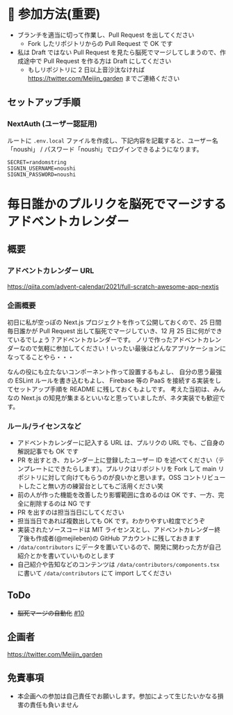 # 🎄 参加方法(重要)

- ブランチを適当に切って作業し、Pull Request を出してください
  - Fork したリポジトリからの Pull Request で OK です
- 私は Draft ではない Pull Request を見たら脳死でマージしてしまうので、作成途中で Pull Request を作る方は Draft にしてください
  - もしリポジトリに 2 日以上音沙汰なければ https://twitter.com/Meijin_garden までご連絡ください

## セットアップ手順

### NextAuth (ユーザー認証用)

ルートに `.env.local` ファイルを作成し、下記内容を記載すると、ユーザー名「noushi」 / パスワード「noushi」でログインできるようになります。

```
SECRET=randomstring
SIGNIN_USERNAME=noushi
SIGNIN_PASSWORD=noushi
```

# 毎日誰かのプルリクを脳死でマージするアドベントカレンダー

## 概要

### アドベントカレンダー URL

https://qiita.com/advent-calendar/2021/full-scratch-awesome-app-nextjs

### 企画概要

初日に私が空っぽの Next.js プロジェクトを作って公開しておくので、25 日間毎日誰かが Pull Request 出して脳死でマージしていき、12 月 25 日に何ができているでしょう？アドベントカレンダーです。
ノリで作ったアドベントカレンダーなので気軽に参加してください！いったい最後はどんなアプリケーションになってることやら・・・

なんの役にも立たないコンポーネント作って設置するもよし、
自分の思う最強の ESLint ルールを書き込むもよし、
Firebase 等の PaaS を接続する実装をしてセットアップ手順を README に残しておくもよしです。
考えた当初は、みんなの Next.js の知見が集まるといいなと思っていましたが、ネタ実装でも歓迎です。

### ルール/ライセンスなど

- アドベントカレンダーに記入する URL は、プルリクの URL でも、ご自身の解説記事でも OK です
- PR を出すとき、カレンダー上に登録したユーザー ID を述べてください（テンプレートにできたらします）。プルリクはリポジトリを Fork して main リポジトリに対して向けてもらうのが良いかと思います。OSS コントリビュートしたこと無い方の練習台としてもご活用ください笑
- 前の人が作った機能を改善したり影響範囲に含めるのは OK です、一方、完全に削除するのは NG です
- PR を出すのは担当当日にしてください
- 担当当日であれば複数出しても OK です。わかりやすい粒度でどうぞ
- 実装されたソースコードは MIT ライセンスとし、アドベントカレンダー終了後も作成者(@mejileben)の GitHub アカウントに残しておきます
- `/data/contributors` にデータを置いているので、開発に関わった方が自己紹介とかを書いていいものとします
- 自己紹介や告知などのコンテンツは `/data/contributors/components.tsx` に書いて `/data/contributors` にて import してください

## ToDo

- ~~脳死マージの自動化~~ [#10](https://github.com/TeXmeijin/anyway-merge-app/pull/10)

## 企画者

https://twitter.com/Meijin_garden

## 免責事項

- 本企画への参加は自己責任でお願いします。参加によって生じたいかなる損害の責任も負いません
